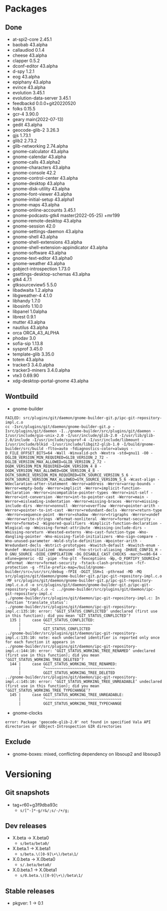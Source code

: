 # Packages
## Done
- at-spi2-core 2.45.1
- baobab 43.alpha
- callaudiod 0.1.4
- cheese 43.alpha
- clapper 0.5.2
- dconf-editor 43.alpha
- d-spy 1.2.1
- eog 43.alpha
- epiphany 43.alpha
- evince 43.alpha
- evolution 3.45.1
- evolution-data-server 3.45.1
- feedbackd 0.0.0+git20220520
- folks 0.15.5
- gcr-4 3.90.0
- geary main(2022-07-13)
- gedit 43.alpha
- geocode-glib-2 3.26.3
- gjs 1.73.1
- glib2 2.73.2
- glib-networking 2.74.alpha
- gnome-calculator 43.alpha
- gnome-calendar 43.alpha
- gnome-calls 43.alpha2
- gnome-characters 43.alpha
- gnome-console 42.2
- gnome-control-center 43.alpha
- gnome-desktop 43.alpha
- gnome-disk-utility 43.alpha
- gnome-font-viewer 43.alpha
- gnome-initial-setup 43.alpha1
- gnome-maps 43.alpha
- gnome-online-accounts 3.45.1
- gnome-podcasts-gtk4 master(2022-05-25) +mr199
- gnome-remote-desktop 43.alpha
- gnome-session 42.0
- gnome-settings-daemon 43.alpha
- gnome-shell 43.alpha
- gnome-shell-extensions 43.alpha
- gnome-shell-extension-appindicator 43.alpha
- gnome-software 43.alpha
- gnome-text-editor 43.alpha0
- gnome-weather 43.alpha
- gobject-introspection 1.73.0
- gsettings-desktop-schemas 43.alpha
- gtk4 4.7.1
- gtksourceview5 5.5.0
- libadwaita 1.2.alpha
- libgweather-4 4.1.0
- libhandy 1.7.0
- libosinfo 1.10.0
- libpanel 1.0alpha
- librest 0.9.1
- mutter 43.alpha
- nautilus 43.alpha
- orca ORCA_43_ALPHA
- phodav 3.0
- sofia-sip 1.13.8
- sysprof 3.45.0
- template-glib 3.35.0
- totem 43.alpha
- tracker3 3.4.0.alpha
- tracker3-miners 3.4.0.alpha
- vte3 0.69.90
- xdg-desktop-portal-gnome 43.alpha


## Wontbuild
- gnome-builder

```
FAILED: src/plugins/git/daemon/gnome-builder-git.p/ipc-git-repository-impl.c.o 
cc -Isrc/plugins/git/daemon/gnome-builder-git.p -Isrc/plugins/git/daemon -I../gnome-builder/src/plugins/git/daemon -I/usr/include/gio-unix-2.0 -I/usr/include/glib-2.0 -I/usr/lib/glib-2.0/include -I/usr/include/sysprof-4 -I/usr/include/libmount -I/usr/include/blkid -I/usr/include/libgit2-glib-1.0 -I/build/gnome-builder/src/build -flto=auto -fdiagnostics-color=always -D_FILE_OFFSET_BITS=64 -Wall -Winvalid-pch -Wextra -std=gnu11 -O0 -DGLIB_VERSION_MIN_REQUIRED=GLIB_VERSION_2_72 -DGLIB_VERSION_MAX_ALLOWED=GLIB_VERSION_2_72 -DGDK_VERSION_MIN_REQUIRED=GDK_VERSION_4_8 -DGDK_VERSION_MAX_ALLOWED=GDK_VERSION_4_8 -DGTK_SOURCE_VERSION_MIN_REQUIRED=GTK_SOURCE_VERSION_5_6 -DGTK_SOURCE_VERSION_MAX_ALLOWED=GTK_SOURCE_VERSION_5_6 -Wcast-align -Wdeclaration-after-statement -Werror=address -Werror=array-bounds -Werror=empty-body -Werror=implicit -Werror=implicit-function-declaration -Werror=incompatible-pointer-types -Werror=init-self -Werror=int-conversion -Werror=int-to-pointer-cast -Werror=main -Werror=misleading-indentation -Werror=missing-braces -Werror=missing-include-dirs -Werror=nonnull -Werror=overflow -Werror=pointer-arith -Werror=pointer-to-int-cast -Werror=redundant-decls -Werror=return-type -Werror=sequence-point -Werror=shadow -Werror=trigraphs -Werror=undef -Werror=write-strings -Wformat-nonliteral -Werror=format-security -Werror=format=2 -Wignored-qualifiers -Wimplicit-function-declaration -Wlogical-op -Wmissing-format-attribute -Wmissing-include-dirs -Wmissing-noreturn -Wnested-externs -Wno-cast-function-type -Wno-dangling-pointer -Wno-missing-field-initializers -Wno-sign-compare -Wno-unused-parameter -Wold-style-definition -Wpointer-arith -Wredundant-decls -Wstrict-prototypes -Wswitch-default -Wswitch-enum -Wundef -Wuninitialized -Wunused -fno-strict-aliasing -DHAVE_CONFIG_H -D_GNU_SOURCE -DIDE_COMPILATION -DG_DISABLE_CAST_CHECKS -march=x86-64 -mtune=generic -O2 -pipe -fno-plt -fexceptions -Wp,-D_FORTIFY_SOURCE=2 -Wformat -Werror=format-security -fstack-clash-protection -fcf-protection -g -ffile-prefix-map=/build/gnome-builder/src=/usr/src/debug -fPIE -DGIT_SSH=1 -pthread -MD -MQ src/plugins/git/daemon/gnome-builder-git.p/ipc-git-repository-impl.c.o -MF src/plugins/git/daemon/gnome-builder-git.p/ipc-git-repository-impl.c.o.d -o src/plugins/git/daemon/gnome-builder-git.p/ipc-git-repository-impl.c.o -c ../gnome-builder/src/plugins/git/daemon/ipc-git-repository-impl.c
../gnome-builder/src/plugins/git/daemon/ipc-git-repository-impl.c: In function ‘translate_status’:
../gnome-builder/src/plugins/git/daemon/ipc-git-repository-impl.c:135:10: error: ‘GGIT_STATUS_CONFLICTED’ undeclared (first use in this function); did you mean ‘GIT_STATUS_CONFLICTED’?
  135 |     case GGIT_STATUS_CONFLICTED:
      |          ^~~~~~~~~~~~~~~~~~~~~~
      |          GIT_STATUS_CONFLICTED
../gnome-builder/src/plugins/git/daemon/ipc-git-repository-impl.c:135:10: note: each undeclared identifier is reported only once for each function it appears in
../gnome-builder/src/plugins/git/daemon/ipc-git-repository-impl.c:144:10: error: ‘GGIT_STATUS_WORKING_TREE_RENAMED’ undeclared (first use in this function); did you mean ‘GGIT_STATUS_WORKING_TREE_DELETED’?
  144 |     case GGIT_STATUS_WORKING_TREE_RENAMED:
      |          ^~~~~~~~~~~~~~~~~~~~~~~~~~~~~~~~
      |          GGIT_STATUS_WORKING_TREE_DELETED
../gnome-builder/src/plugins/git/daemon/ipc-git-repository-impl.c:145:10: error: ‘GGIT_STATUS_WORKING_TREE_UNREADABLE’ undeclared (first use in this function); did you mean ‘GGIT_STATUS_WORKING_TREE_TYPECHANGE’?
  145 |     case GGIT_STATUS_WORKING_TREE_UNREADABLE:
      |          ^~~~~~~~~~~~~~~~~~~~~~~~~~~~~~~~~~~
      |          GGIT_STATUS_WORKING_TREE_TYPECHANGE
```
- gnome-clocks

```
error: Package 'geocode-glib-2.0' not found in specified Vala API directories or GObject-Introspection GIR directories
```


## Exclude
- gnome-boxes: mixed, conflicting dependency on libsoup2 and libsoup3

# Versioning
## Git snapshots
* tag+r60+g3f9dba93c
  * `s/[^-]*-g/r&/;s/-/+/g;`
## Dev releases
* X.beta -> X.beta0
  * `s/beta/beta0/`
* X.beta.1 -> X.beta1
  * `s/beta.\([0-9]\+\)/beta\1/`
* X.0.beta -> X.0beta0
  * `s/.beta/beta0/`
* X.0.beta.1 -> X.0beta1
  * `s/0.beta.\([0-9]\+\)/beta\1/`

## Stable releases
* pkgver: 1 -> 0.1
